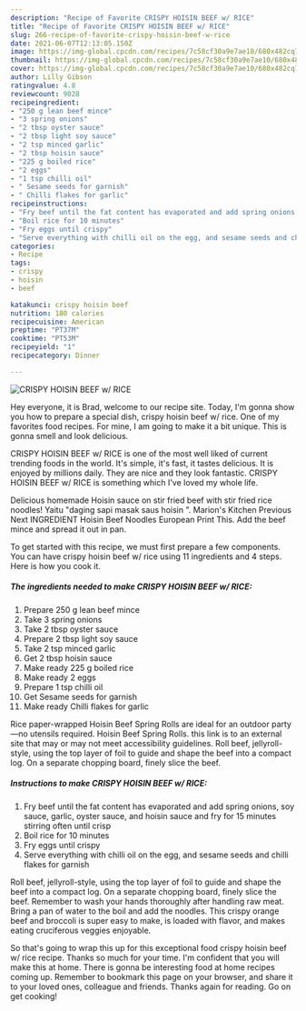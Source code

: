```yaml
---
description: "Recipe of Favorite CRISPY HOISIN BEEF w/ RICE"
title: "Recipe of Favorite CRISPY HOISIN BEEF w/ RICE"
slug: 266-recipe-of-favorite-crispy-hoisin-beef-w-rice
date: 2021-06-07T12:13:05.150Z
image: https://img-global.cpcdn.com/recipes/7c58cf30a9e7ae10/680x482cq70/crispy-hoisin-beef-w-rice-recipe-main-photo.jpg
thumbnail: https://img-global.cpcdn.com/recipes/7c58cf30a9e7ae10/680x482cq70/crispy-hoisin-beef-w-rice-recipe-main-photo.jpg
cover: https://img-global.cpcdn.com/recipes/7c58cf30a9e7ae10/680x482cq70/crispy-hoisin-beef-w-rice-recipe-main-photo.jpg
author: Lilly Gibson
ratingvalue: 4.8
reviewcount: 9028
recipeingredient:
- "250 g lean beef mince"
- "3 spring onions"
- "2 tbsp oyster sauce"
- "2 tbsp light soy sauce"
- "2 tsp minced garlic"
- "2 tbsp hoisin sauce"
- "225 g boiled rice"
- "2 eggs"
- "1 tsp chilli oil"
- " Sesame seeds for garnish"
- " Chilli flakes for garlic"
recipeinstructions:
- "Fry beef until the fat content has evaporated and add spring onions, soy sauce, garlic, oyster sauce, and hoisin sauce and fry for 15 minutes stirring often until crisp"
- "Boil rice for 10 minutes"
- "Fry eggs until crispy"
- "Serve everything with chilli oil on the egg, and sesame seeds and chilli flakes for garnish"
categories:
- Recipe
tags:
- crispy
- hoisin
- beef

katakunci: crispy hoisin beef 
nutrition: 180 calories
recipecuisine: American
preptime: "PT37M"
cooktime: "PT53M"
recipeyield: "1"
recipecategory: Dinner

---
```



![CRISPY HOISIN BEEF w/ RICE](https://img-global.cpcdn.com/recipes/7c58cf30a9e7ae10/680x482cq70/crispy-hoisin-beef-w-rice-recipe-main-photo.jpg)

Hey everyone, it is Brad, welcome to our recipe site. Today, I'm gonna show you how to prepare a special dish, crispy hoisin beef w/ rice. One of my favorites food recipes. For mine, I am going to make it a bit unique. This is gonna smell and look delicious.

CRISPY HOISIN BEEF w/ RICE is one of the most well liked of current trending foods in the world. It's simple, it's fast, it tastes delicious. It is enjoyed by millions daily. They are nice and they look fantastic. CRISPY HOISIN BEEF w/ RICE is something which I've loved my whole life.

Delicious homemade Hoisin sauce on stir fried beef with stir fried rice noodles! Yaitu &#34;daging sapi masak saus hoisin &#34;. Marion&#39;s Kitchen Previous Next INGREDIENT Hoisin Beef Noodles European Print This. Add the beef mince and spread it out in pan.


To get started with this recipe, we must first prepare a few components. You can have crispy hoisin beef w/ rice using 11 ingredients and 4 steps. Here is how you cook it.

<!--inarticleads1-->

##### The ingredients needed to make CRISPY HOISIN BEEF w/ RICE:

1. Prepare 250 g lean beef mince
1. Take 3 spring onions
1. Take 2 tbsp oyster sauce
1. Prepare 2 tbsp light soy sauce
1. Take 2 tsp minced garlic
1. Get 2 tbsp hoisin sauce
1. Make ready 225 g boiled rice
1. Make ready 2 eggs
1. Prepare 1 tsp chilli oil
1. Get  Sesame seeds for garnish
1. Make ready  Chilli flakes for garlic


Rice paper-wrapped Hoisin Beef Spring Rolls are ideal for an outdoor party—no utensils required. Hoisin Beef Spring Rolls. this link is to an external site that may or may not meet accessibility guidelines. Roll beef, jellyroll-style, using the top layer of foil to guide and shape the beef into a compact log. On a separate chopping board, finely slice the beef. 

<!--inarticleads2-->

##### Instructions to make CRISPY HOISIN BEEF w/ RICE:

1. Fry beef until the fat content has evaporated and add spring onions, soy sauce, garlic, oyster sauce, and hoisin sauce and fry for 15 minutes stirring often until crisp
1. Boil rice for 10 minutes
1. Fry eggs until crispy
1. Serve everything with chilli oil on the egg, and sesame seeds and chilli flakes for garnish


Roll beef, jellyroll-style, using the top layer of foil to guide and shape the beef into a compact log. On a separate chopping board, finely slice the beef. Remember to wash your hands thoroughly after handling raw meat. Bring a pan of water to the boil and add the noodles. This crispy orange beef and broccoli is super easy to make, is loaded with flavor, and makes eating cruciferous veggies enjoyable. 

So that's going to wrap this up for this exceptional food crispy hoisin beef w/ rice recipe. Thanks so much for your time. I'm confident that you will make this at home. There is gonna be interesting food at home recipes coming up. Remember to bookmark this page on your browser, and share it to your loved ones, colleague and friends. Thanks again for reading. Go on get cooking!
